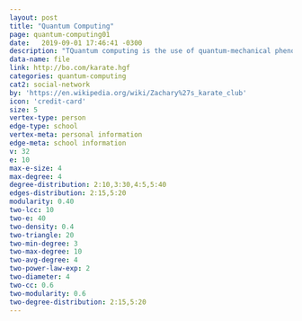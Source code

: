```yaml
---
layout: post
title: "Quantum Computing"
page: quantum-computing01
date:   2019-09-01 17:46:41 -0300
description: "TQuantum computing is the use of quantum-mechanical phenomena such as superposition and entanglement to perform computation. A quantum computer is used to perform such compteutation, which can be implemented theoretically or physically."
data-name: file
link: http://bo.com/karate.hgf
categories: quantum-computing
cat2: social-network
by: 'https://en.wikipedia.org/wiki/Zachary%27s_karate_club'
icon: 'credit-card'
size: 5
vertex-type: person
edge-type: school
vertex-meta: personal information
edge-meta: school information
v: 32
e: 10
max-e-size: 4
max-degree: 4
degree-distribution: 2:10,3:30,4:5,5:40
edges-distribution: 2:15,5:20
modularity: 0.40
two-lcc: 10
two-e: 40
two-density: 0.4
two-triangle: 20
two-min-degree: 3
two-max-degree: 10
two-avg-degree: 4
two-power-law-exp: 2
two-diameter: 4
two-cc: 0.6
two-modularity: 0.6
two-degree-distribution: 2:15,5:20
---
```

